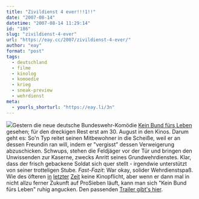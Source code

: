 ```yaml
---
title: "Zivildienst 4 ever!!!1!!"
date: "2007-08-14"
datetime: "2007-08-14 11:29:14"
id: "186"
slug: "zivildienst-4-ever"
url: "https://eay.cc/2007/zivildienst-4-ever/"
author: "eay"
format: "post"
tags:
  - deutschland
  - filme
  - kinolog
  - komoedie
  - krieg
  - sneak-preview
  - wehrdienst
meta:
  - yourls_shorturl: "https://eay.li/3n"
---
```


![](/uploads/2007/bundfuersleben.jpg)Gestern die neue deutsche Bundeswehr-Komödie [Kein Bund fürs Leben](http://www.imdb.com/title/tt0466713/) gesehen; für den dreckigen Rest erst am 30. August in den Kinos. Darum geht es: So'n Typ reitet seinen Mitbewohner in die Scheiße, weil er an dessen Freundin ran will, indem er "vergisst" dessen Verweigerung abzuschicken. Schwups, stehen die Feldjäger vor der Tür und bringen den Unwissenden zur Kaserne, zwecks Anritt seines Grundwehrdienstes. Klar, dass der frisch gebackene Soldat sich quer stellt - irgendwie unterstützt von seiner trotteligen Stube. _Fast-Fazit_: War okay, solider Wehrdienstspaß. Wie des öfteren [in](//eay.cc/2007/spiel-das-spiel-mit-dem-krokodil/) [letzter](//eay.cc/2007/eay-allmachtig/) [Zeit](//eay.cc/2007/von-lsd-und-homo-zwergen/) keine Kinopflicht, aber wenn er dann mal in nicht allzu ferner Zukunft auf ProSieben läuft, kann man sich "Kein Bund fürs Leben" ruhig angucken. Den passenden [Trailer gibt's hier](http://www.moviemaze.de/media/trailer/3323/kein-bund-fuers-leben.html).
